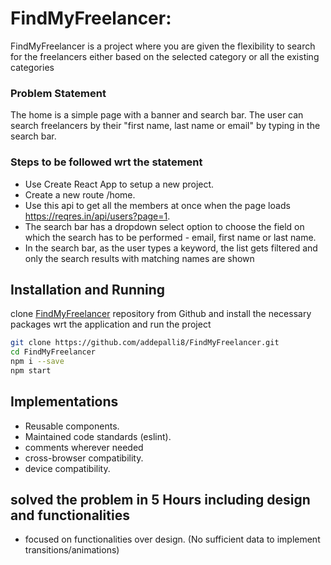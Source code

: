 # FindMyFreelancer:

FindMyFreelancer is a project where you are given the flexibility to search for the freelancers either based on the selected category or all the existing categories

### Problem Statement
The home is a simple page with a banner and search bar. The user can search freelancers by their "first name, last name or email" by typing in the search bar.

### Steps to be followed wrt the statement
- Use Create React App to setup a new project.
-  Create a new route /home.
- Use this api to get all the members at once when the page loads https://reqres.in/api/users?page=1.
- The search bar has a dropdown select option to choose the field on which the search has to be performed - email, first name or last name.
- In the search bar, as the user types a keyword, the list gets filtered and only the search results with matching names are shown

## Installation and Running

clone [FindMyFreelancer](https://github.com/addepalli8/FindMyFreelancer) repository from Github and install the necessary packages wrt the application and run the project

```bash
git clone https://github.com/addepalli8/FindMyFreelancer.git
cd FindMyFreelancer
npm i --save
npm start
```

## Implementations
- Reusable components.
- Maintained code standards (eslint).
- comments wherever needed
- cross-browser compatibility.
- device compatibility.

## solved the problem in 5 Hours including design and functionalities
- focused on functionalities over design. (No sufficient data to implement transitions/animations)
